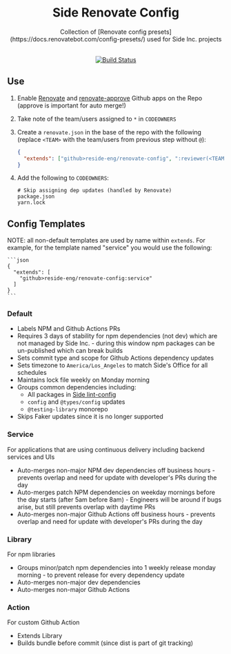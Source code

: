 <div align="center">
    <h1>Side Renovate Config</h1>
    <div>Collection of [Renovate config presets](https://docs.renovatebot.com/config-presets/) used for Side Inc. projects</div>
    </br>
</div>

<div align="center">

[![Build Status][build-status-image]][build-status-url]

</div>


## Use

1. Enable [Renovate](https://github.com/renovatebot/renovate) and [renovate-approve](https://github.com/renovatebot/renovate-approve-bot) Github apps on the Repo (approve is important for auto merge!)
1. Take note of the team/users assigned to `*` in `CODEOWNERS`
1. Create a `renovate.json` in the base of the repo with the following (replace `<TEAM>` with the team/users from previous step without `@`):

   ```json
   {
     "extends": ["github>reside-eng/renovate-config", ":reviewer(<TEAM>)"]
   }
   ```

1. Add the following to `CODEOWNERS`:

   ```
   # Skip assigning dep updates (handled by Renovate)
   package.json
   yarn.lock
   ```

## Config Templates

NOTE: all non-default templates are used by name within `extends`. For example, for the template named "service" you would use the following:

    ```json
    {
      "extends": [
        "github>reside-eng/renovate-config:service"
      ]
    }
    ```

### Default

- Labels NPM and Github Actions PRs
- Requires 3 days of stability for npm dependencies (not dev) which are not managed by Side Inc. - during this window npm packages can be un-published which can break builds
- Sets commit type and scope for Github Actions dependency updates
- Sets timezone to `America/Los_Angeles` to match Side's Office for all schedules
- Maintains lock file weekly on Monday morning
- Groups common dependencies including:
  - All packages in [Side lint-config](https://github.com/reside-eng/lint-config)
  - `config` and `@types/config` updates
  - `@testing-library` monorepo
- Skips Faker updates since it is no longer supported

### Service

For applications that are using continuous delivery including backend services and UIs

- Auto-merges non-major NPM dev dependencies off business hours - prevents overlap and need for update with developer's PRs during the day
- Auto-merges patch NPM dependencies on weekday mornings before the day starts (after 5am before 8am) - Engineers will be around if bugs arise, but still prevents overlap with daytime PRs
- Auto-merges non-major Github Actions off business hours - prevents overlap and need for update with developer's PRs during the day

### Library

For npm libraries

- Groups minor/patch npm dependencies into 1 weekly release monday morning - to prevent release for every dependency update
- Auto-merges non-major dev dependencies
- Auto-merges non-major Github Actions

### Action

For custom Github Action

- Extends Library
- Builds bundle before commit (since dist is part of git tracking)

[build-status-image]: https://img.shields.io/github/workflow/status/reside-eng/renovate-config/Verify?style=flat-square
[build-status-url]: https://github.com/reside-eng/renovate-config/actions
